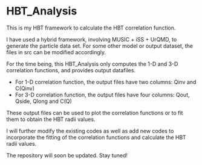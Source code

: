# HBT_Analysis

This is my HBT framework to calculate the HBT correlation function. 

I have used a hybrid framework, involving MUSIC + iSS + UrQMD, to generate the particle data set. For some other model or output dataset, the files in src can be modified accordingly. 

For the time being, this HBT_Analysis only computes the 1-D and 3-D correlation functions, and provides output datafiles.
* For 1-D correlation function, the output files have two columns: Qinv and C(Qinv)
* For 3-D correlation function, the output files have four columns: Qout, Qside, Qlong and C(Q)

These output files can be used to plot the correlation functions or to fit them to obtain the HBT radii values. 

I will further modify the existing codes as well as add new codes to incorporate the fitting of the correlation functions and calculate the HBT radii values. 

The repository will soon be updated. Stay tuned! 

 
